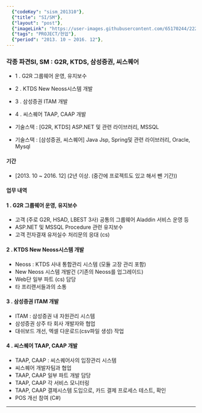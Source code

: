 ```yaml
---
  {"codeKey": "sism_201310"},
  {"title": "SI/SM"},
  {"layout": "post"},
  {"imageLink": "https://user-images.githubusercontent.com/65170244/222340616-fae8665d-f989-46e1-9609-92bcb45394ba.png"},
  {"tags": "PROJECT/현업"},
  {"period": "2013. 10 ~ 2016. 12"},
---
```


### 각종 파견SI, SM : G2R, KTDS, 삼성증권, 씨스퀘어

- 1 . G2R 그룹웨어 운영, 유지보수
- 2 . KTDS New Neoss시스템 개발
- 3 . 삼성증권 ITAM 개발
- 4 . 씨스퀘어 TAAP, CAAP 개발

- 기술스택 : [G2R, KTDS] ASP.NET 및 관련 라이브러리, MSSQL
- 기술스택 : [삼성증권, 씨스퀘어] Java Jsp, Spring및 관련 라이브러리, Oracle, Mysql

#### 기간

- [2013. 10 ~ 2016. 12] (2년 이상. (중간에 프로젝트도 있고 해서 뺀 기간))

#### 업무 내역

#### 1 . G2R 그룹웨어 운영, 유지보수

- 고객 (주로 G2R, HSAD, LBEST 3사) 공통의 그룹웨어 Aladdin 서비스 운영 등
- ASP.NET 및 MSSQL Procedure 관련 유지보수
- 고객 전자결재 유저실수 처리문의 응대 (cs)

#### 2 . KTDS New Neoss시스템 개발

- Neoss : KTDS 사내 통합관리 시스템 (모듈 고장 관리 포함)
- New Neoss 시스템 개발건 (기존의 Neoss를 업그레이드)
- Web단 일부 파트 (cs) 담당
- 타 프리랜서들과의 소통

#### 3 . 삼성증권 ITAM 개발

- ITAM : 삼성증권 내 자원관리 시스템
- 삼성증권 상주 타 회사 개발자와 협업
- 대쉬보드 개선, 엑셀 다운로드(csv파일 생성) 작업

#### 4 . 씨스퀘어 TAAP, CAAP 개발

- TAAP, CAAP : 씨스퀘어사의 입장관리 시스템
- 씨스퀘어 개발자팀과 협업
- TAAP, CAAP 일부 파트 개발 담당
- TAAP, CAAP 각 서비스 모니터링
- TAAP, CAAP 결제시스템 도입으로, 카드 결제 프로세스 테스트, 확인
- POS 개선 참여 (C#)

---
